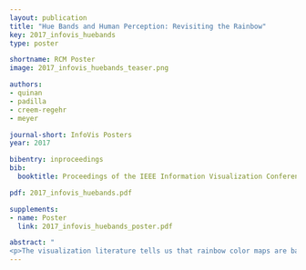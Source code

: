 ```yaml
---
layout: publication
title: "Hue Bands and Human Perception: Revisiting the Rainbow"
key: 2017_infovis_huebands
type: poster

shortname: RCM Poster
image: 2017_infovis_huebands_teaser.png

authors:
- quinan
- padilla
- creem-regehr
- meyer

journal-short: InfoVis Posters
year: 2017

bibentry: inproceedings
bib:
  booktitle: Proceedings of the IEEE Information Visualization Conference - Posters (InfoVis)

pdf: 2017_infovis_huebands.pdf

supplements:
- name: Poster
  link: 2017_infovis_huebands_poster.pdf

abstract: "
<p>The visualization literature tells us that rainbow color maps are bad, yet domain experts continue to use them. Why? The truth is, we don’t know. It turns out that there is a lot we don’t know about rainbow color maps. Two of the primary reasons our community argues that rainbow color maps are ineffective can be traced back to the idea that rainbow color maps implicitly discretize the encoded data into hue-based bands; yet there is no research addressing what this discretization looks like or how consistent it is across individ- uals. This poster discusses an exploratory study designed to test how individuals’ perceptual systems discretize widely used spectral schemes and whether this discretization can be modeled by variations in lightness and chroma. We present high-level discussions of the experimental design, our analysis, and the implications of our results.</p>"
---
```

